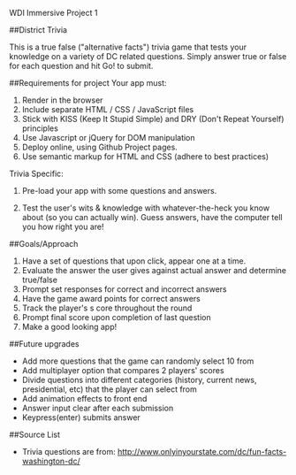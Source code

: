 <!-- AM: +1 for using Markdown in your readme! -->

WDI Immersive Project 1

##District Trivia

This is a true false ("alternative facts") trivia game that tests your knowledge on a variety of DC related questions.
Simply answer true or false for each question and hit Go! to submit.

##Requirements for project
Your app must:

1. Render in the browser
2. Include separate HTML / CSS / JavaScript files
3. Stick with KISS (Keep It Stupid Simple) and DRY (Don't Repeat Yourself) principles
4. Use Javascript or jQuery for DOM manipulation
5. Deploy online, using Github Project pages.
6. Use semantic markup for HTML and CSS (adhere to best practices)

Trivia Specific:
1. Pre-load your app with some questions and answers.

2. Test the user's wits & knowledge with whatever-the-heck you know about (so you can actually win). Guess answers, have the computer tell you how right you are!

##Goals/Approach
1. Have a set of questions that upon click, appear one at a time.
2. Evaluate the answer the user gives against actual answer and determine true/false
3. Prompt set responses for correct and incorrect answers
4. Have the game award points for correct answers
5. Track the player's s core throughout the round
6. Prompt final score upon completion of last question
7. Make a good looking app!


##Future upgrades
- Add more questions that the game can randomly select 10 from
- Add multiplayer option that compares 2 players' scores
- Divide questions into different categories (history, current news, presidential, etc) that the player can select from
- Add animation effects to front end
- Answer input clear after each submission
- Keypress(enter) submits answer

##Source List
- Trivia questions are from: http://www.onlyinyourstate.com/dc/fun-facts-washington-dc/
